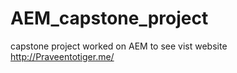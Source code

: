 # AEM_capstone_project
capstone project worked on AEM  to see vist website http://Praveentotiger.me/
